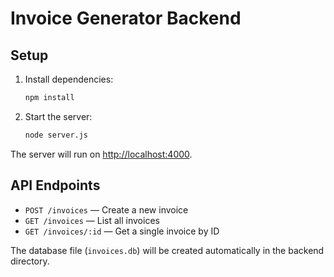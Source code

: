 # Invoice Generator Backend

## Setup

1. Install dependencies:
   ```bash
   npm install
   ```

2. Start the server:
   ```bash
   node server.js
   ```

The server will run on [http://localhost:4000](http://localhost:4000).

## API Endpoints

- `POST /invoices` — Create a new invoice
- `GET /invoices` — List all invoices
- `GET /invoices/:id` — Get a single invoice by ID

The database file (`invoices.db`) will be created automatically in the backend directory. 